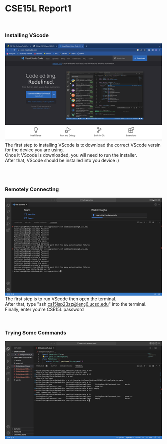 # CSE15L Report1
&nbsp;
&nbsp;
### Installing VScode
![Image](VScodeDownloadImage.png)
<br />
The first step to installing VScode is to download the correct VScode versin for the device you are using. <br />
Once it VScode is downloaded, you will need to run the installer. <br />
After that, VScode should be installed into you device :) <br />
<br />
<br />
<br />


### Remotely Connecting
![Image](VScodeImage.png)
<br />
The first step is to run VScode then open the terminal. <br />
After that, type "ssh cs15lsp23zz@ieng6.ucsd.edu" into the terminal. <br />
Finally, enter you're CSE15L password 
<br />
<br />
<br />

### Trying Some Commands
![Image](VScodeTermiinal.png)
<br />

<br />

